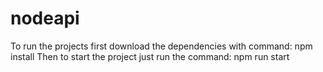 # nodeapi
To run the projects first download the dependencies with command: npm install
Then to start the project just run the command: npm run start
